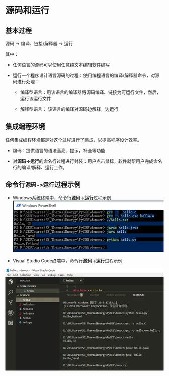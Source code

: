 
# 源码和运行

## 基本过程

源码 -> 编译、链接/解释器 -> 运行

其中：

* 任何语言的源码可以使用任意纯文本编辑软件编写

* 运行一个程序设计语言源码的过程：使用编程语言的编译/解释器命令，对源码进行处理：

   * 编译型语言：用该语言的编译器将源码编译、链接为可运行文件，然后，运行该运行文件

   * 解释型语言： 该语言的编译对源码边解释，边运行

## 集成编程环境

任何集成编程环境都是对这个过程进行了集成，以提高程序设计效率。

 * 编码：提供语言的语法高亮、提示，补全等功能

 * 对**源码->运行**的命名行过程进行封装：用户点击鼠标，软件就帮用户完成命名行的编译/解释、运行工作。

##  命令行`源码->运行`过程示例

* Windows系统终端中，命令行**源码->运行**过程示例
![Window操作系统终端中，命令行运行过程示例](./codingrunning/demo-windows-shell.jpg)

* Visual Studio Code终端中，命令行**源码->运行**过程示例

![Visual Studio Code终端中，命令行运行过程示例](./codingrunning/demo-vscode-terminal.jpg)




